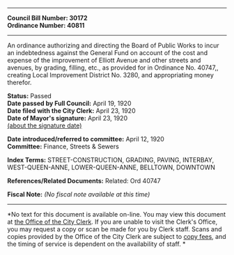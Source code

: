 * * * * *  
  
**Council Bill Number: [](#h0)[](#h2)30172**   
**Ordinance Number: 40811**  
  
* * * * *  
  
An ordinance authorizing and directing the Board of Public Works to incur an indebtedness against the General Fund on account of the cost and expense of the improvement of Elliott Avenue and other streets and avenues, by grading, filling, etc., as provided for in Ordinance No. 40747,, creating Local Improvement District No. 3280, and appropriating money therefor.  
  
**Status:** Passed   
**Date passed by Full Council:** April 19, 1920   
**Date filed with the City Clerk:** April 23, 1920   
**Date of Mayor's signature:** April 23, 1920   
[(about the signature date)](/~public/approvaldate.htm)   
  
  
**Date introduced/referred to committee:** April 12, 1920   
**Committee:** Finance, Streets & Sewers   
  
**Index Terms:** STREET-CONSTRUCTION, GRADING, PAVING, INTERBAY, WEST-QUEEN-ANNE, LOWER-QUEEN-ANNE, BELLTOWN, DOWNTOWN  
  
**References/Related Documents:** Related: Ord 40747  
  
**Fiscal Note:** *(No fiscal note available at this time)*  
  
* * * * *  
  
*No text for this document is available on-line. You may view this document at [the Office of the City Clerk](http://www.seattle.gov/leg/clerk/contactUs.htm). If you are unable to visit the Clerk's Office, you may request a copy or scan be made for you by Clerk staff. Scans and copies provided by the Office of the City Clerk are subject to [copy fees](http://clerk.seattle.gov/~public/clerkfees.htm), and the timing of service is dependent on the availability of staff. *  
  
  
